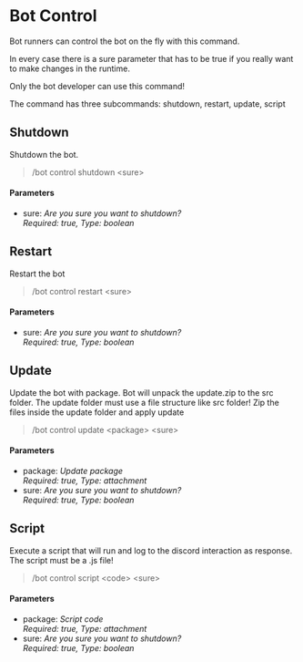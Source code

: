 # Bot Control

Bot runners can control the bot on the fly with this command.

In every case there is a sure parameter that has to be true if you really want to make changes in the runtime.

Only the bot developer can use this command!

The command has three subcommands: shutdown, restart, update, script


## Shutdown

Shutdown the bot.

>/bot control shutdown \<sure>

#### Parameters

- sure: *Are you sure you want to shutdown?<br>Required: true, Type: boolean*

## Restart

Restart the bot

>/bot control restart \<sure>

#### Parameters

- sure: *Are you sure you want to shutdown?<br>Required: true, Type: boolean*

## Update

Update the bot with package.
Bot will unpack the update.zip to the src folder.
The update folder must use a file structure like src folder!
Zip the files inside the update folder and apply update

>/bot control update \<package> \<sure>

#### Parameters

- package: *Update package<br>Required: true, Type: attachment*
- sure: *Are you sure you want to shutdown?<br>Required: true, Type: boolean*

## Script

Execute a script that will run and log to the discord interaction as response.
The script must be a .js file!

>/bot control script \<code> \<sure>

#### Parameters

- package: *Script code<br>Required: true, Type: attachment*
- sure: *Are you sure you want to shutdown?<br>Required: true, Type: boolean*